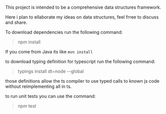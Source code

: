This project is intended to be a comprehensive data structures framework.

Here i plan to ellaborate my ideas on data structures, feel frree to discuss
 and share.

To download dependencies run the following command: 

> npm install

If you come from Java its like `mvn install`

to download typing definition for typescript run the following command:

> typings install dt~node --global

those definitions allow the ts compiler to use typed calls to known js code without reimplementing all in ts.

to run unit tests you can use the command:

> npm test